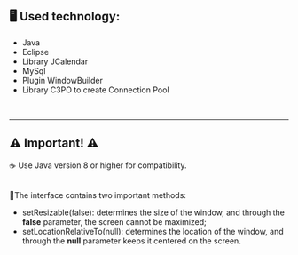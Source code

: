 
## 🖥️ Used technology:

- Java
- Eclipse
- Library JCalendar
- MySql
- Plugin WindowBuilder
- Library C3PO to create Connection Pool
 </br>

---
## ⚠️ Important! ⚠️

☕ Use Java version 8 or higher for compatibility. </br></br>

🎨The interface contains two important methods:
- setResizable(false): determines the size of the window, and through the <strong>false</strong> parameter, the screen cannot be maximized;
- setLocationRelativeTo(null): determines the location of the window, and through the <strong>null</strong> parameter keeps it centered on the screen.

